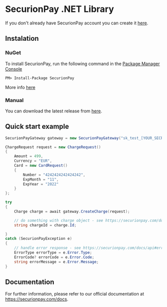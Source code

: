 # SecurionPay .NET Library

If you don't already have SecurionPay account you can create it [here](https://securionpay.com/signup). 

## Instalation 

### NuGet

To install SecurionPay, run the following command in the [Package Manager Console](https://docs.nuget.org/consume/package-manager-console)

```
PM> Install-Package SecurionPay 
```
More info [here](https://www.nuget.org/packages/SecurionPay/)

### Manual

You can download the latest release from [here](https://github.com/securionpay/securionpay-net/releases).

## Quick start example

```cs
SecurionPayGateway gateway = new SecurionPayGateway("sk_test_[YOUR_SECRET_KEY]");

ChargeRequest request = new ChargeRequest()
{
    Amount = 499,
    Currency = "EUR",
    Card = new CardRequest()
    {
        Number = "4242424242424242",
        ExpMonth = "11",
        ExpYear = "2022"
    }
};

try
{
    Charge charge = await gateway.CreateCharge(request);

    // do something with charge object - see https://securionpay.com/docs/api#charge-object
    string chargeId = charge.Id;

}
catch (SecurionPayException e)
{
    // handle error response - see https://securionpay.com/docs/api#error-object
    ErrorType errorType = e.Error.Type;
    ErrorCode? errorCode = e.Error.Code;
    string errorMessage = e.Error.Message;
}
```

## Documentation

For further information, please refer to our official documentation at https://securionpay.com/docs.
